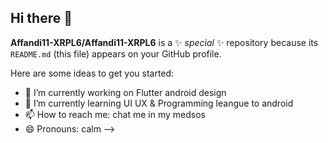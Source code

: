 ## Hi there 👋


**Affandi11-XRPL6/Affandi11-XRPL6** is a ✨ _special_ ✨ repository because its `README.md` (this file) appears on your GitHub profile.

Here are some ideas to get you started:

- 🔭 I’m currently working on Flutter android design
- 🌱 I’m currently learning UI UX & Programming leangue to android
- 📫 How to reach me: chat me in my medsos
- 😄 Pronouns: calm
-->
